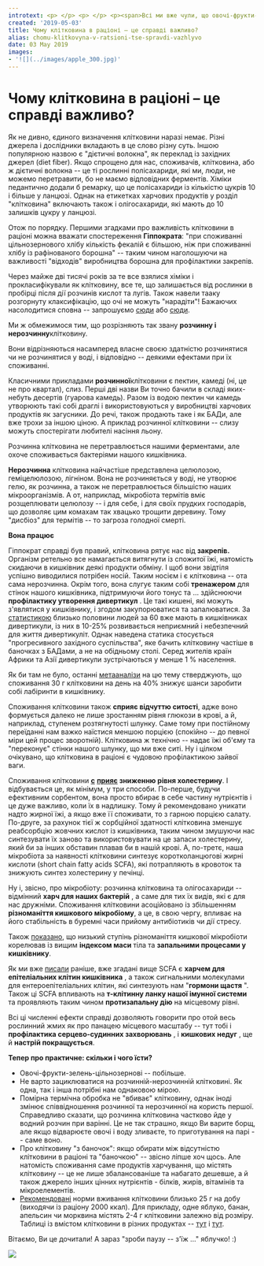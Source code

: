 ```yaml
---
introtext: <p> </p> <p> </p> <p><span>Всі ми вже чули, що овочі-фрукти-цільнозернові “є корисними, бо там є клітковина”, а вона “чистить кишківник”. Для чого власне нам та клітковина, що воно взагалі таке і чи чистить вона щось нам десь – зараз розберемося. </span></p>
created: '2019-05-03'
title: Чому клітковина в раціоні – це справді важливо?
alias: chomu-klitkovyna-v-ratsioni-tse-spravdi-vazhlyvo
date: 03 May 2019
images:
- '![](../images/apple_300.jpg)'
---
```


# Чому клітковина в раціоні – це справді важливо?

Як не дивно, єдиного визначення клітковини наразі немає. Різні джерела і дослідники вкладають в це слово різну суть. Іншою популярною назвою є "дієтичні волокна", як переклад із західних джерел (diet fiber). Якщо спрощено для нас, споживачів, клітковина, або ж дієтичні волокна -- це ті рослинні полісахариди, які ми, люди, не можемо перетравити, бо не маємо відповідних ферментів. Хіміки педантично додали б ремарку, що це полісахариди із кількістю цукрів 10 і більше у ланцюзі. Однак на етикетках харчових продуктів у розділ "клітковина" включають також і олігосахариди, які мають до 10 залишків цукру у ланцюзі.

Отож по порядку. Першими згадками про важливість клітковини в раціоні можна вважати спостереження **Гіппократа**: "при споживанні цільнозернового хлібу кількість фекалій є більшою, ніж при споживанні хлібу із рафінованого борошна" -- таким чином наголошуючи на важливості "відходів" виробництва борошна для профілактики закрепів.

Через майже дві тисячі років за те все взялися хіміки і прокласифікували як клітковину, все те, що залишається від рослинки в пробірці після дії розчинів кислот та лугів. Також навели тааку розгорнуту клаксифікацію, що очі не можуть "нарадіти"! Бажаючих насолодитися сповна -- запрошуємо [сюди](https://www.sciencedirect.com/science/article/pii/S1021949816301429#bib2) або [сюди](https://www.ncbi.nlm.nih.gov/pmc/articles/PMC3614039/).

Ми ж обмежимося тим, що розрізняють так звану **розчинну і нерозчинну**клітковину.

Вони відрізняються насамперед власне своєю здатністю розчинятися чи не розчинятися у воді, і відповідно -- деякими ефектами при їх споживанні.

Класичними прикладами **розчинної**клітковини є пектин, камеді (ні, це не про квартал), слиз. Перші дві назви Ви точно бачили в складі яких-небуть десертів (гуарова камедь). Разом із водою пектин чи камедь утворюють такі собі драглі і використовуються у виробництві харчових продуктів як загусники. До речі, також продають таке і як БАДи, але вже трохи за іншою ціною. А приклад розчинної клітковини -- слизу можуть спостерігати любителі насіння льону.

Розчинна клітковина не перетравлюється нашими ферментами, але охоче споживається бактеріями нашого кишківника.

**Нерозчинна** клітковина найчастіше представлена целюлозою, геміцелюлозою, лігніном. Вона не розчиняється у воді, не утворює гелю, як розчинна, а також не перетравлюється більшістю наших мікроорганізмів. А от, наприклад, мікробіота термітів вміє розщеплювати целюлозу -- і для себе, і для своїх прудких господарів, що дозволяє цим комахам так хвацько трощити деревину. Тому "дисбіоз" для термітів -- то загроза голодної смерті.

**Вона працює**

Гіппократ справді був правий, клітковина рятує нас від **закрепів.** Організм ретельно все намагається витягнути із спожитої їжі, натомість скидаючи в кишківник деякі продукти обміну. І щоб вони звідтіля успішно виводилися потрібен носій. Таким носієм і є клітковина -- ота сама нерозчинна. Окрім того, вона слугує таким собі **тренажером** для стінок нашого кишківника, підтримуючи його тонус та ... здійснюючи **профілактику утворення дивертикул** . Це такі кишені, які можуть з'являтися у кишківнику, і згодом закупорюватися та запалюватися. За [статистикою](https://www.ncbi.nlm.nih.gov/pmc/articles/PMC3174080/) близько половини людей за 60 вже мають в кишківниках дивертикули, із них в 10-25% розвивається неприємний і небезпечний для життя дивертикуліт. Однак наведена статика стосується "прогресивного західного суспільства", яке бачить клітковину частіше в баночках з БАДами, а не на обідньому столі. Серед жителів країн Африки та Азії дивертикули зустрічаються у менше 1 % населення.

Як би там не було, останні [метааналізи](https://www.ncbi.nlm.nih.gov/pubmed/31037341) на цю тему стверджують, що споживання 30 г клітковини на день на 40% знижує шанси заробити собі лабіринти в кишківнику.

Споживання клітковини також **сприяє відчуттю ситості**, адже воно формується далеко не лише зростанням рівня глюкози в крові, а й, наприклад, ступенем розтягнутості шлунку. Саме тому при постійному переїданні нам важко наїстися меншою порцією (спокійно -- до певної міри цей процес зворотній). Клітковина ж технічно -- надає їжі об'єму та "переконує" стінки нашого шлунку, що ми вже ситі. Ну і цілком очікувано, що клітковина в раціоні є чудовою профілактикою зайвої ваги.

Споживання клітковини **[с](https://www.ncbi.nlm.nih.gov/pubmed/16633129)** **[прияє](https://www.ncbi.nlm.nih.gov/pubmed/16633129) зниженню рівня холестерину**. І відбувається це, як мінімум, у три способи. По-перше, будучи ефективним сорбентом, вона просто вбирає в себе частину нутрієнтів і це дуже важливо, коли їх в надлишку. Тому й рекомендовано уникати надто жирної їжі, а якщо вже її споживати, то з гарною порцією салату. По-друге, за рахунок тієї ж сорбційної здатності клітковина зменшує реабсорбцію жовчних кислот із кишківника, таким чином змушуючи нас синтезувати їх заново та використовувати на це запаси холестерину, який би за інших обставин плавав би в нашій крові. А, по-третє, наша мікробіота за наявності клітковини синтезує коротколанцюгові жирні кислоти (short chain fatty acids SCFA), які потрапляють в кровоток та знижують синтез холестерину у печінці.

Ну і, звісно, про мікробіоту: розчинна клітковина та олігосахариди -- відмінний **харч для наших бактерій** , а саме для тих їх видів, які є для нас дружніми. Споживання клітковини асоційовано із збільшенням **різноманіття кишкового мікробіому**, а це, в свою чергу, впливає на його стабільність в буремні часи прийому антибіотиків чи дії стресу.

Також [показано](https://www.ncbi.nlm.nih.gov/pmc/articles/PMC6340974/), що низький ступінь різноманіття кишкової мікробіоти корелював із вищим **індексом маси** тіла та **запальними процесами у кишківнику**.

Як ми вже [писали](kyshkova-mikrobiota-retsept-metelykiv-v-zhyvoti.html) раніше, вже згадані вище SCFA є **харчем для епітеліальних клітин кишківника** , а також сигнальними молекулами для ентероепітеліальних клітин, які синтезують нам "**гормони щастя** ". Також ці SCFA впливають на **т-клітинну ланку нашої імунної системи** та проявляють таким чином **протизапальну дію** на місцевому рівні.

Всі ці численні ефекти справді дозволяють говорити про отой весь рослинний жмих як про панацею місцевого масштабу -- тут тобі і **профілактика серцево-судинних захворювань** , і **кишкових недуг** , ще й **настрій покращується**.

**Тепер про практичне: скільки і чого їсти?**

* Овочі-фрукти-зелень-цільнозернові -- побільше.
* Не варто зациклюватися на розчинній-нерозчинній клітковині. Як одна, так і інша потрібні нам однаковою мірою.
* Помірна термічна обробка не "вбиває" клітковину, однак іноді змінює співвідношення розчинної та нерозчинної на користь першої. Справедливо сказати, що розчинна клітковина частково йде у водний розчин при варінні. Це не так страшно, якщо Ви варите борщ, але якщо відварюєте овочі і воду зливаєте, то приготування на парі -- саме воно.
* Про клітковину "з баночок": якщо обирати між відсутністю клітковини в раціоні та "баночкою" -- звісно ліпше хоч щось. Але натомість споживання саме продуктів харчування, що містять клітковину -- це не лише збалансованіше та набагато дешевше, а й також джерело інших цінних нутрієнтів - білків, жирів, вітамінів та мікроелементів.
* [Рекомендовані](https://www.accessdata.fda.gov/scripts/InteractiveNutritionFactsLabel/factsheets/Dietary_Fiber.pdf) норми вживання клітковини близько 25 г на добу (виходячи із раціону 2000 ккал). Для прикладу, одне яблуко, банан, апельсин чи морквина містять 2-4 г клітковини залежно від розміру. Таблиці із вмістом клітковини в різних продуктах -- [тут](https://www.med.umich.edu/mott/pdf/mott-fiber-chart.pdf) і [тут](https://ndb.nal.usda.gov/ndb/nutrients/report/nutrientsfrm?max=25&offset=0&totCount=0&nutrient1=291&nutrient2=&nutrient3=&subset=0&sort=c&measureby=m).

Вітаємо, Ви це дочитали! А зараз "зроби паузу -- з'їж ..." яблучко! :)

![](../images/apple_300.jpg)
